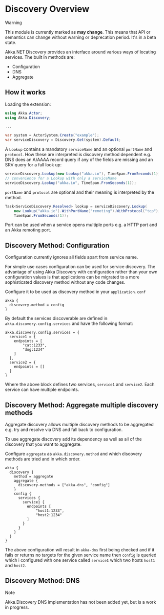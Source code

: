 # Discovery Overview

> [!WARNING]
>This module is currently marked as **may change**.
>This means that API or semantics can change without warning or deprecation period. It's in a beta state.

Akka.NET Discovery provides an interface around various ways of locating services. The built in methods are:

* Configuration
* DNS
* Aggregate

## How it works

Loading the extension:

```csharp
using Akka.Actor;
using Akka.Discovery;

...

var system = ActorSystem.Create("example");
var serviceDiscovery = Discovery.Get(system).Default;
```

A `Lookup` contains a mandatory `serviceName` and an optional `portName` and `protocol`. How these are interpreted is discovery 
method dependent e.g. DNS does an A/AAAA record query if any of the fields are missing and an SRV query for a full look up:

```csharp
serviceDiscovery.Lookup(new Lookup("akka.io"), TimeSpan.FromSeconds(1));
// convenience for a Lookup with only a serviceName
serviceDiscovery.Lookup("akka.io", TimeSpan.FromSeconds(1));
```

`portName` and `protocol` are optional and their meaning is interpreted by the method.

```csharp
Task<ServiceDiscovery.Resolved> lookup = serviceDiscovery.Lookup(
    new Lookup("akka.io").WithPortName("remoting").WithProtocol("tcp"),
    TimeSpan.FromSeconds(1));
```

Port can be used when a service opens multiple ports e.g. a HTTP port and an Akka remoting port.

## Discovery Method: Configuration

Configuration currently ignores all fields apart from service name.

For simple use cases configuration can be used for service discovery. The advantage of using Akka Discovery with configuration rather than your own configuration values is that applications can be migrated to a more sophisticated discovery method without any code changes.

Configure it to be used as discovery method in your `application.conf`

```hocon
akka {
  discovery.method = config
}
```

By default the services discoverable are defined in `akka.discovery.config.services` and have the following format:

```hocon
akka.discovery.config.services = {
  service1 = {
    endpoints = [
        "cat:1233",
        "dog:1234"
    ]
  },
  service2 = {
    endpoints = []
  }
}
```

Where the above block defines two services, `service1` and `service2`. Each service can have multiple endpoints.

## Discovery Method: Aggregate multiple discovery methods

Aggregate discovery allows multiple discovery methods to be aggregated e.g. try and resolve
via DNS and fall back to configuration.

To use aggregate discovery add its dependency as well as all of the discovery that you
want to aggregate.

Configure `aggregate` as `akka.discovery.method` and which discovery methods are tried and in which order.

```hocon
akka {
  discovery {
    method = aggregate
    aggregate {
      discovery-methods = ["akka-dns", "config"]
    }
    config {
      services {
        service1 {
          endpoints [
              "host1:1233",
              "host2:1234"
          ]
        }
      }
    }
  }
}

```

The above configuration will result in `akka-dns` first being checked and if it fails or returns no
targets for the given service name then `config` is queried which i configured with one service called
`service1` which two hosts `host1` and `host2`.

## Discovery Method: DNS

> [!NOTE]
> Akka.Discovery DNS implementation has not been added yet, but is a work in progress.
